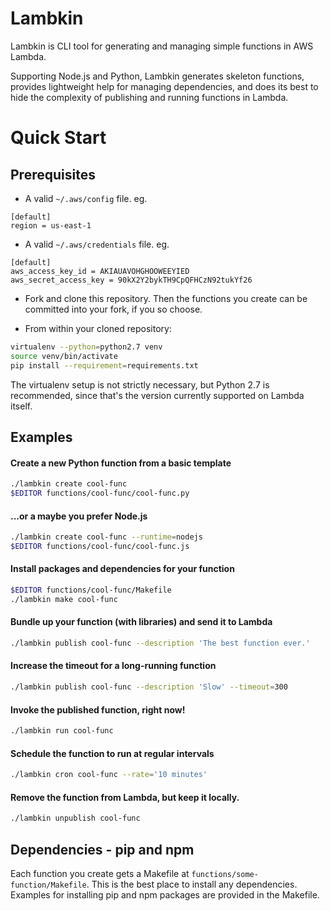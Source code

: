 Lambkin
=======
Lambkin is CLI tool for generating and managing simple functions in AWS Lambda.

Supporting Node.js and Python, Lambkin generates skeleton functions, provides
lightweight help for managing dependencies, and does its best to hide the
complexity of publishing and running functions in Lambda.

Quick Start
===========

Prerequisites
-----------
* A valid `~/.aws/config` file. eg.
```
[default]
region = us-east-1
```
* A valid `~/.aws/credentials` file. eg.
```
[default]
aws_access_key_id = AKIAUAVOHGHOOWEEYIED
aws_secret_access_key = 90kX2Y2bykTH9CpQFHCzN92tukYf26
```

* Fork and clone this repository. Then the functions you create can be committed
into your fork, if you so choose.

* From within your cloned repository:
``` bash
virtualenv --python=python2.7 venv
source venv/bin/activate
pip install --requirement=requirements.txt
```
The virtualenv setup is not strictly necessary, but Python 2.7 is recommended,
since that's the version currently supported on Lambda itself.


Examples
--------

#### Create a new Python function from a basic template

``` bash
./lambkin create cool-func
$EDITOR functions/cool-func/cool-func.py
```

#### ...or a maybe you prefer Node.js

``` bash
./lambkin create cool-func --runtime=nodejs
$EDITOR functions/cool-func/cool-func.js
```

#### Install packages and dependencies for your function

``` bash
$EDITOR functions/cool-func/Makefile
./lambkin make cool-func
```

#### Bundle up your function (with libraries) and send it to Lambda

``` bash
./lambkin publish cool-func --description 'The best function ever.'
```

#### Increase the timeout for a long-running function

``` bash
./lambkin publish cool-func --description 'Slow' --timeout=300
```

#### Invoke the published function, right now!

``` bash
./lambkin run cool-func
```

#### Schedule the function to run at regular intervals

``` bash
./lambkin cron cool-func --rate='10 minutes'
```

#### Remove the function from Lambda, but keep it locally.

``` bash
./lambkin unpublish cool-func
```

Dependencies - pip and npm
--------------------------
Each function you create gets a Makefile at `functions/some-function/Makefile`.
This is the best place to install any dependencies. Examples for installing pip
and npm packages are provided in the Makefile.
